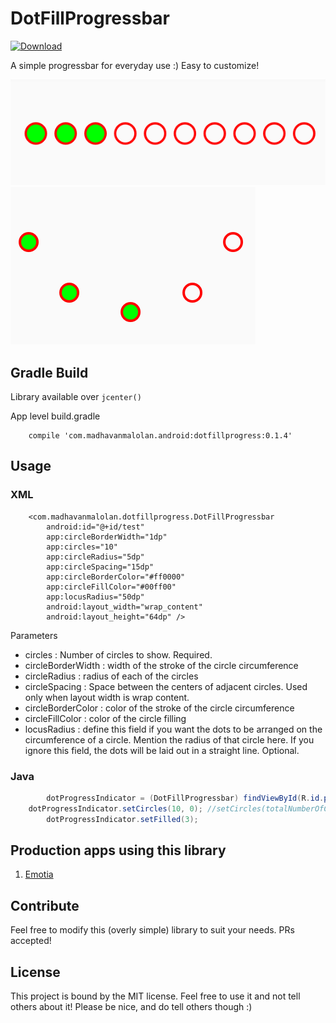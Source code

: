 # DotFillProgressbar

 [ ![Download](https://api.bintray.com/packages/madhavanmalolan/android/dotfillprogress/images/download.svg) ](https://bintray.com/madhavanmalolan/android/dotfillprogress/_latestVersion) 

A simple progressbar for everyday use :)
Easy to customize!

![screenshot](https://github.com/madhavanmalolan/dotfillprogressbar/blob/master/screenshot.png?raw=true "Screenshot of demo")
![screenshot](https://github.com/madhavanmalolan/dotfillprogressbar/blob/master/screenshot2.png?raw=true "Screenshot of demo")

## Gradle Build

Library available over `jcenter()`

App level build.gradle

```
    compile 'com.madhavanmalolan.android:dotfillprogress:0.1.4'

```

## Usage

### XML

```
    <com.madhavanmalolan.dotfillprogress.DotFillProgressbar
        android:id="@+id/test"
        app:circleBorderWidth="1dp"
        app:circles="10"
        app:circleRadius="5dp"
        app:circleSpacing="15dp"
        app:circleBorderColor="#ff0000"
        app:circleFillColor="#00ff00"
        app:locusRadius="50dp"
        android:layout_width="wrap_content"
        android:layout_height="64dp" />

```
Parameters
* circles : Number of circles to show. Required.
* circleBorderWidth : width of the stroke of the circle circumference
* circleRadius : radius of each of the circles
* circleSpacing : Space between the centers of adjacent circles. Used only when layout width is wrap content. 
* circleBorderColor : color of the stroke of the circle circumference
* circleFillColor : color of the circle filling
* locusRadius : define this field if you want the dots to be arranged on the circumference of a circle. Mention the radius of that circle here. If you ignore this field, the dots will be laid out in a straight line. Optional.


### Java

```java
        dotProgressIndicator = (DotFillProgressbar) findViewById(R.id.progress);
	dotProgressIndicator.setCircles(10, 0); //setCircles(totalNumberOfCircles, numberOfFilledCircles)
        dotProgressIndicator.setFilled(3);
```


## Production apps using this library
1. [Emotia](https://play.google.com/store/apps/details?id=com.socionity.socialcam "Download on Playstore")

## Contribute
Feel free to modify this (overly simple) library to suit your needs. PRs accepted!


## License
This project is bound by the MIT license. Feel free to use it and not tell others about it! Please be nice, and do tell others though :)
